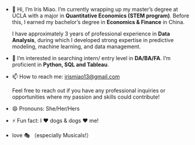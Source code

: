 - 👋 Hi, I’m Iris Miao. I’m currently wrapping up my master’s degree at UCLA with a major in **Quantitative Economics (STEM program)**.
Before this, I earned my bachelor’s degree in **Economics & Finance** in China.

  I have approximately 3 years of professional experience in **Data Analysis**, during which I developed strong expertise in predictive modeling, machine learning, and data management.

- 👀 I’m interested in searching intern/ entry level in **DA/BA/FA**. I’m proficient in **Python, SQL and Tableau**. 

- 📫 How to reach me: irismiao13@gmail.com
  
  Feel free to reach out if you have any professional inquiries or opportunities where my passion and skills could contribute!
  
- 😄 Pronouns: She/Her/Hers
- ⚡ Fun fact: I ❤️ dogs & dogs ❤️ me!
- love 🎭 （especially Musicals!）

<!---
IrisM13/IrisM13 is a ✨ special ✨ repository because its `README.md` (this file) appears on your GitHub profile.
You can click the Preview link to take a look at your changes.
--->
